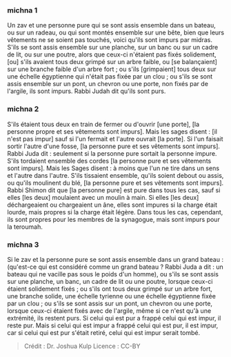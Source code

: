 
### michna 1
Un zav et une personne pure qui se sont assis ensemble dans un bateau, ou sur un radeau, ou qui sont montés ensemble sur une bête, bien que leurs vêtements ne se soient pas touchés, voici qu'ils sont impurs par midras. S'ils se sont assis ensemble sur une planche, sur un banc ou sur un cadre de lit, ou sur une poutre, alors que ceux-ci n'étaient pas fixés solidement, [ou] s'ils avaient tous deux grimpé sur un arbre faible, ou [se balançaient] sur une branche faible d'un arbre fort ; ou s'ils [grimpaient] tous deux sur une échelle égyptienne qui n'était pas fixée par un clou ; ou s'ils se sont assis ensemble sur un pont, un chevron ou une porte, non fixés par de l'argile, ils sont impurs. Rabbi Judah dit qu'ils sont purs.

### michna 2
S'ils étaient tous deux en train de fermer ou d'ouvrir [une porte], [la personne propre et ses vêtements sont impurs]. Mais les sages disent : [il n'est pas impur] sauf si l'un fermait et l'autre ouvrait [la porte]. Si l'un faisait sortir l'autre d'une fosse, [la personne pure et ses vêtements sont impurs]. Rabbi Juda dit : seulement si la personne pure sortait la personne impure. S'ils tordaient ensemble des cordes [la personne pure et ses vêtements sont impurs]. Mais les Sages disent : à moins que l'un ne tire dans un sens et l'autre dans l'autre. S'ils tissaient ensemble, qu'ils soient debout ou assis, ou qu'ils moulinent du blé, [la personne pure et ses vêtements sont impurs]. Rabbi Shimon dit que [la personne pure] est pure dans tous les cas, sauf si elles [les deux] moulaient avec un moulin à main. Si elles [les deux] déchargeaient ou chargeaient un âne, elles sont impures si la charge était lourde, mais propres si la charge était légère. Dans tous les cas, cependant, ils sont propres pour les membres de la synagogue, mais sont impurs pour la teroumah.

### michna 3
Si le zav et la personne pure se sont assis ensemble dans un grand bateau : (qu'est-ce qui est considéré comme un grand bateau ? Rabbi Juda a dit : un bateau qui ne vacille pas sous le poids d'un homme), ou s'ils se sont assis sur une planche, un banc, un cadre de lit ou une poutre, lorsque ceux-ci étaient solidement fixés ; ou s'ils ont tous deux grimpé sur un arbre fort, une branche solide, une échelle tyrienne ou une échelle égyptienne fixée par un clou ; ou s'ils se sont assis sur un pont, un chevron ou une porte, lorsque ceux-ci étaient fixés avec de l'argile, même si ce n'est qu'à une extrémité, ils restent purs. Si celui qui est pur a frappé celui qui est impur, il reste pur. Mais si celui qui est impur a frappé celui qui est pur, il est impur, car si celui qui est pur s'était retiré, celui qui est impur serait tombé.

>Crédit : Dr. Joshua Kulp
>Licence : CC-BY